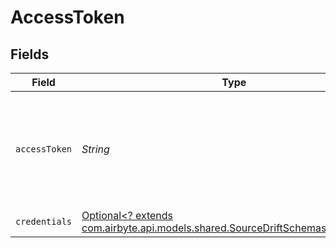 # AccessToken


## Fields

| Field                                                                                                                                                | Type                                                                                                                                                 | Required                                                                                                                                             | Description                                                                                                                                          |
| ---------------------------------------------------------------------------------------------------------------------------------------------------- | ---------------------------------------------------------------------------------------------------------------------------------------------------- | ---------------------------------------------------------------------------------------------------------------------------------------------------- | ---------------------------------------------------------------------------------------------------------------------------------------------------- |
| `accessToken`                                                                                                                                        | *String*                                                                                                                                             | :heavy_check_mark:                                                                                                                                   | Drift Access Token. See the <a href="https://docs.airbyte.com/integrations/sources/drift">docs</a> for more information on how to generate this key. |
| `credentials`                                                                                                                                        | [Optional<? extends com.airbyte.api.models.shared.SourceDriftSchemasCredentials>](../../models/shared/SourceDriftSchemasCredentials.md)              | :heavy_minus_sign:                                                                                                                                   | N/A                                                                                                                                                  |